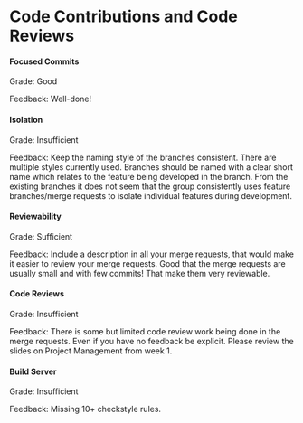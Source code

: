 # Code Contributions and Code Reviews


#### Focused Commits

Grade: Good

Feedback: Well-done!


#### Isolation

Grade: Insufficient

Feedback: Keep the naming style of the branches consistent. There are multiple styles currently used. Branches should be named with a clear short name which relates to the feature being developed in the branch. From the existing branches it does not seem that the group consistently uses feature branches/merge requests to isolate individual features during development. 


#### Reviewability

Grade: Sufficient

Feedback: Include a description in all your merge requests, that would make it easier to review your merge requests. Good that the merge requests are usually small and with few commits! That make them very reviewable.


#### Code Reviews

Grade: Insufficient

Feedback: There is some but limited code review work being done in the merge requests. Even if you have no feedback be explicit. Please review the slides on Project Management from week 1.


#### Build Server

Grade: Insufficient

Feedback: Missing 10+ checkstyle rules.